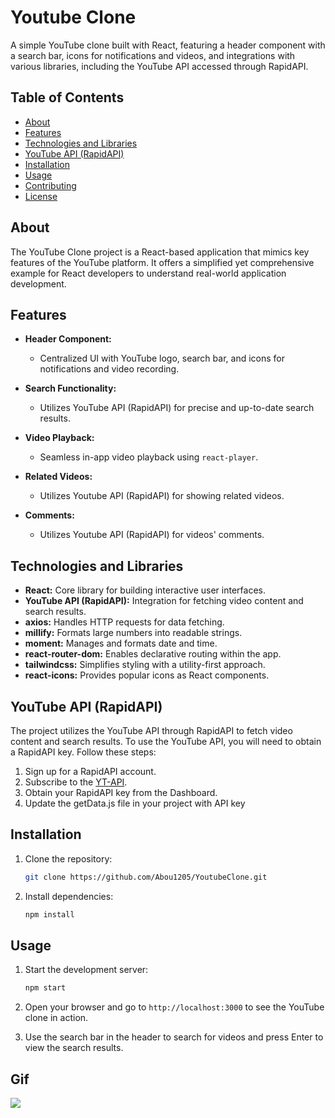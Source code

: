 # Youtube Clone

A simple YouTube clone built with React, featuring a header component with a search bar, icons for notifications and videos, and integrations with various libraries, including the YouTube API accessed through RapidAPI.


## Table of Contents

- [About](#about)
- [Features](#features)
- [Technologies and Libraries](#technologiesandlibraries)
- [YouTube API (RapidAPI)](#youtube-api-rapidapi)
- [Installation](#installation)
- [Usage](#usage)
- [Contributing](#contributing)
- [License](#license)

## About

The YouTube Clone project is a React-based application that mimics key features of the YouTube platform. It offers a simplified yet comprehensive example for React developers to understand real-world application development.

## Features

- **Header Component:**
  - Centralized UI with YouTube logo, search bar, and icons for notifications and video recording.

- **Search Functionality:**
  - Utilizes YouTube API (RapidAPI) for precise and up-to-date search results.

- **Video Playback:**
  - Seamless in-app video playback using `react-player`.

- **Related Videos:**
  - Utilizes Youtube API (RapidAPI) for showing related videos.

- **Comments:**
  - Utilizes Youtube API (RapidAPI) for videos' comments.

## Technologies and Libraries

- **React:** Core library for building interactive user interfaces.
- **YouTube API (RapidAPI):** Integration for fetching video content and search results.
- **axios:** Handles HTTP requests for data fetching.
- **millify:** Formats large numbers into readable strings.
- **moment:** Manages and formats date and time.
- **react-router-dom:** Enables declarative routing within the app.
- **tailwindcss:** Simplifies styling with a utility-first approach.
- **react-icons:** Provides popular icons as React components.

## YouTube API (RapidAPI)

The project utilizes the YouTube API through RapidAPI to fetch video content and search results. To use the YouTube API, you will need to obtain a RapidAPI key. Follow these steps:

1. Sign up for a RapidAPI account.
2. Subscribe to the [YT-API](https://rapidapi.com/ytjar/api/yt-api).
3. Obtain your RapidAPI key from the Dashboard.
4. Update the getData.js file in your project with API key

## Installation

1. Clone the repository:

   ```bash
   git clone https://github.com/Abou1205/YoutubeClone.git
   ```

2. Install dependencies:

   ```bash
   npm install
   ```

## Usage

1. Start the development server:

   ```bash
   npm start
   ```

2. Open your browser and go to `http://localhost:3000` to see the YouTube clone in action.

3. Use the search bar in the header to search for videos and press Enter to view the search results.

## Gif

![](/video.gif)
